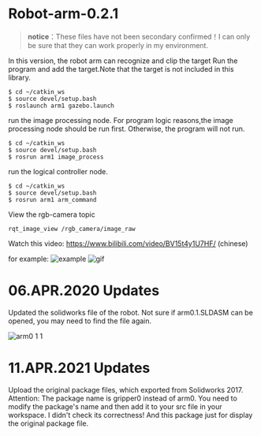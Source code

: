 # Robot-arm-0.2.1
> **notice**：These files have not been secondary confirmed！I can only be sure that they can work properly in my environment.

In this version, the robot arm can recognize and clip the target
Run the program and add the target.Note that the target is not included in this library.
```
$ cd ~/catkin_ws
$ source devel/setup.bash
$ roslaunch arm1 gazebo.launch
```
run the image processing node.
For program logic reasons,the image processing node should be run first.
Otherwise, the program will not run.
```
$ cd ~/catkin_ws
$ source devel/setup.bash
$ rosrun arm1 image_process
```
run the logical controller node.
```
$ cd ~/catkin_ws
$ source devel/setup.bash
$ rosrun arm1 arm_command
```
View the rgb-camera topic
```
rqt_image_view /rgb_camera/image_raw
```
Watch this video: https://www.bilibili.com/video/BV15t4y1U7HF/ (chinese)

for example:
![example](https://img-blog.csdnimg.cn/20200401013234345.jpg?x-oss-process=image/watermark,type_ZmFuZ3poZW5naGVpdGk,shadow_10,text_aHR0cHM6Ly9ibG9nLmNzZG4ubmV0L3FxXzM3MjY2OTE3,size_16,color_FFFFFF,t_70)
![gif](https://img-blog.csdnimg.cn/20200416064126290.gif)
# 06.APR.2020 Updates
Updated the solidworks file of the robot. Not sure if arm0.1.SLDASM can be opened, you may need to find the file again.

![arm0 1 1](https://user-images.githubusercontent.com/54738414/149679775-4d2d408a-f69c-46ed-ad45-38e39b8b6942.jpg)


# 11.APR.2021 Updates
Upload the original package files, which exported from Solidworks 2017. Attention: The package name is gripper0 instead of arm0. You need to modify the package's name and then add it to your src file in your workspace. I didn't check its correctness! And this package just for display the original package file.
